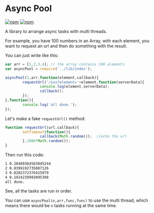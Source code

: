 # Async Pool

[![npm](http://img.shields.io/npm/v/asyncpool.svg)](https://www.npmjs.com/package/asyncpool)
[![npm](http://img.shields.io/npm/l/asyncpool.svg)](https://www.npmjs.com/package/asyncpool)

A library to arrange async tasks with multi threads.

For example, you have 100 numbers in an Array, with each element, you want to request an url and then do something with the result.

You can just write like this:

```javascript
var arr = [1,2,3,4]; // the array contains 100 elements
var asyncPool = require('../lib/index');

asyncPool(1,arr,function(element,callback){
        requestUrl('/xxx?element='+element,function(serverData){
                console.log(element,serverData);
                callback();
        });
},function(){
        console.log('all done.');
});
```

Let's make a fake `requestUrl()` method:

```javascript
function requestUrl(url,callback){
        setTimeout(function(){
                callback(Math.random());  //echo the url
        },1000*Math.random());
}
```

Then run this code:

```bash
1 0.20489364583045244
2 0.8399192735087126
3 0.8282372376415879
4 0.1924239993095398
all done.
```

See, all the tasks are run in order.

You can use `asyncPool(n,arr,func,func)` to use the multi thread, which means there would be `n` tasks running at the same time.
